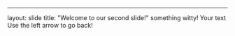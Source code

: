 ---
layout: slide
title: "Welcome to our second slide!"
something witty!
Your text
Use the left arrow to go back!
